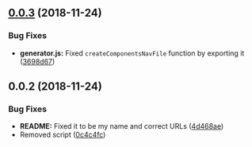 <a name="0.0.3"></a>
## [0.0.3](https://github.com/davidroyer/vdocs/compare/v0.0.2...v0.0.3) (2018-11-24)


### Bug Fixes

* **generator.js:** Fixed `createComponentsNavFile` function by exporting it ([3698d67](https://github.com/davidroyer/vdocs/commit/3698d67))



<a name="0.0.2"></a>
## 0.0.2 (2018-11-24)


### Bug Fixes

* **README:** Fixed it to be my name and correct URLs ([4d468ae](https://github.com/davidroyer/vdocs/commit/4d468ae))
* Removed script ([0c4c4fc](https://github.com/davidroyer/vdocs/commit/0c4c4fc))




